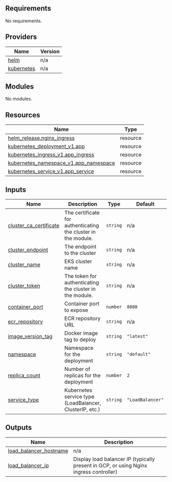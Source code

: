 ## Requirements

No requirements.

## Providers

| Name | Version |
|------|---------|
| <a name="provider_helm"></a> [helm](#provider\_helm) | n/a |
| <a name="provider_kubernetes"></a> [kubernetes](#provider\_kubernetes) | n/a |

## Modules

No modules.

## Resources

| Name | Type |
|------|------|
| [helm_release.nginx_ingress](https://registry.terraform.io/providers/hashicorp/helm/latest/docs/resources/release) | resource |
| [kubernetes_deployment_v1.app](https://registry.terraform.io/providers/hashicorp/kubernetes/latest/docs/resources/deployment_v1) | resource |
| [kubernetes_ingress_v1.app_ingress](https://registry.terraform.io/providers/hashicorp/kubernetes/latest/docs/resources/ingress_v1) | resource |
| [kubernetes_namespace_v1.app_namespace](https://registry.terraform.io/providers/hashicorp/kubernetes/latest/docs/resources/namespace_v1) | resource |
| [kubernetes_service_v1.app_service](https://registry.terraform.io/providers/hashicorp/kubernetes/latest/docs/resources/service_v1) | resource |

## Inputs

| Name | Description | Type | Default | Required |
|------|-------------|------|---------|:--------:|
| <a name="input_cluster_ca_certificate"></a> [cluster\_ca\_certificate](#input\_cluster\_ca\_certificate) | The certificate for authenticating the cluster in the module. | `string` | n/a | yes |
| <a name="input_cluster_endpoint"></a> [cluster\_endpoint](#input\_cluster\_endpoint) | The endpoint to the cluster | `string` | n/a | yes |
| <a name="input_cluster_name"></a> [cluster\_name](#input\_cluster\_name) | EKS cluster name | `string` | n/a | yes |
| <a name="input_cluster_token"></a> [cluster\_token](#input\_cluster\_token) | The token for authenticating the cluster in the module. | `string` | n/a | yes |
| <a name="input_container_port"></a> [container\_port](#input\_container\_port) | Container port to expose | `number` | `8080` | no |
| <a name="input_ecr_repository"></a> [ecr\_repository](#input\_ecr\_repository) | ECR repository URL | `string` | n/a | yes |
| <a name="input_image_version_tag"></a> [image\_version\_tag](#input\_image\_version\_tag) | Docker image tag to deploy | `string` | `"latest"` | no |
| <a name="input_namespace"></a> [namespace](#input\_namespace) | Namespace for the deployment | `string` | `"default"` | no |
| <a name="input_replica_count"></a> [replica\_count](#input\_replica\_count) | Number of replicas for the deployment | `number` | `2` | no |
| <a name="input_service_type"></a> [service\_type](#input\_service\_type) | Kubernetes service type (LoadBalancer, ClusterIP, etc.) | `string` | `"LoadBalancer"` | no |

## Outputs

| Name | Description |
|------|-------------|
| <a name="output_load_balancer_hostname"></a> [load\_balancer\_hostname](#output\_load\_balancer\_hostname) | n/a |
| <a name="output_load_balancer_ip"></a> [load\_balancer\_ip](#output\_load\_balancer\_ip) | Display load balancer IP (typically present in GCP, or using Nginx ingress controller) |
